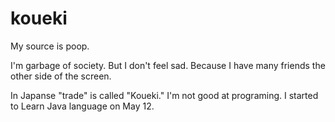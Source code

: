 # koueki
My source is poop.

I'm garbage of society.
But I don't feel sad.
Because I have many friends the other side of the screen.

In Japanse "trade" is called "Koueki."
I'm not good at programing.
I started to Learn Java language on May 12.
